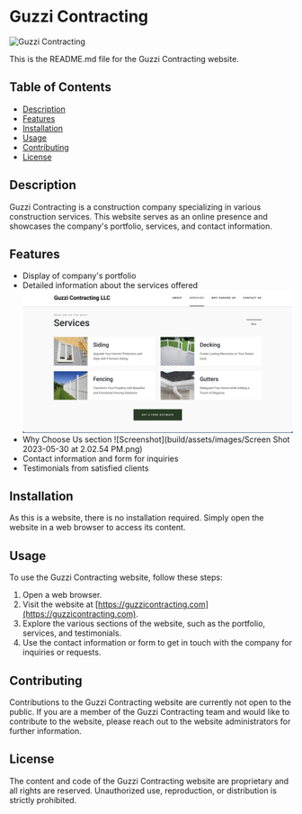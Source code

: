 # Guzzi Contracting

![Guzzi Contracting](https://guzzicontracting.com/images/logo.png)

This is the README.md file for the Guzzi Contracting website.

## Table of Contents

- [Description](#description)
- [Features](#features)
- [Installation](#installation)
- [Usage](#usage)
- [Contributing](#contributing)
- [License](#license)

## Description

Guzzi Contracting is a construction company specializing in various construction services. This website serves as an online presence and showcases the company's portfolio, services, and contact information.

## Features

- Display of company's portfolio
- Detailed information about the services offered
![Screenshot](build/assets/images/Screen%20Shot%202023-05-30%20at%202.02.40%20PM.png)
- Why Choose Us section
![Screenshot](build/assets/images/Screen Shot 2023-05-30 at 2.02.54 PM.png)
- Contact information and form for inquiries
- Testimonials from satisfied clients

## Installation

As this is a website, there is no installation required. Simply open the website in a web browser to access its content.

## Usage

To use the Guzzi Contracting website, follow these steps:

1. Open a web browser.
2. Visit the website at [https://guzzicontracting.com](https://guzzicontracting.com).
3. Explore the various sections of the website, such as the portfolio, services, and testimonials.
4. Use the contact information or form to get in touch with the company for inquiries or requests.

## Contributing

Contributions to the Guzzi Contracting website are currently not open to the public. If you are a member of the Guzzi Contracting team and would like to contribute to the website, please reach out to the website administrators for further information.

## License

The content and code of the Guzzi Contracting website are proprietary and all rights are reserved. Unauthorized use, reproduction, or distribution is strictly prohibited.

